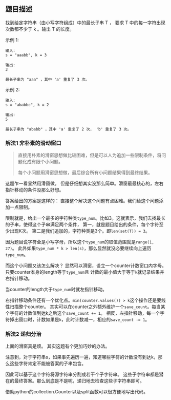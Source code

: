 ## 题目描述

找到给定字符串（由小写字符组成）中的最长子串 T ， 要求 T 中的每一字符出现次数都不少于 k 。输出 T 的长度。

示例 1:
```
输入:
s = "aaabb", k = 3

输出:
3

最长子串为 "aaa" ，其中 'a' 重复了 3 次。
```
示例 2:
```
输入:
s = "ababbc", k = 2

输出:
5

最长子串为 "ababb" ，其中 'a' 重复了 2 次， 'b' 重复了 3 次。
```

### 解法1 非朴素的滑动窗口
>直接用朴素的滑窗思想做比较困难，但是可以人为追加一些限制条件，将问题化成有限个小问题。
>
>每个小问题用滑窗思想做，最后综合所有小问题结果得到最终结果。

这题乍一看显然用滑窗做。
但是仔细想其实没那么简单。滑窗最最核心的，左右指针移动的条件没那么好想。

答案给出的方案是这样的：
直接整个解决这个问题有点困难。我们给这个问题添加一点限制。

限制就是，给出一个最多的字符种类`type_num`。比如3。这就表示，我们去找最长的子串，使得这个子串满足两个条件，
第一，就是题目给出的条件，每个字符至少出现K次。
第二是我们追加的，字符种类是3个。即`len(set(T)) = 3`。

因为题目说字符全是小写字母，所以这个`type_num`的取值范围就是`range(1, 27)`。
此外如果`type_num * k > len(s)`，那么显然就没必要继续向上遍历`type_num`。

而这个小问题又该怎么解决？
显然可以滑窗，设立一个counter计数窗口内字母。只要counter本身的length等于`type_num`且
计数的最小值大于等于`k`就记录结果并右指针移动。

当counter的length大于`type_num`时就左指针移动。

右指针移动条件还有一个优化点。`min(counter.values()) > k`这个操作还是要线性扫描整个counter。
其实可以在counter之外额外维护一个`save_count`。每当某个字符的计数值到达k之后这个`save_count += 1`。
相反，左指针移动，每一个字符掉出窗口时，计数如果是`k`，此时计数减一，相应的`save_count -= 1`。

### 解法2 递归分治
上面的滑窗真是烦。
其实这题有个更加巧妙的办法。

注意到，对于字符串s，如果事先遍历一遍，知道哪些字符的计数没有到达k，那么这些字符肯定不能被答案的子串包含。

因此可以基于这个字符将源字符串分割成若干个子字符串。
这些子字符串都是潜在的最终答案。那么到底是不是呢，递归地去检查这些子字符串即可。

借助python的collection.Counter以及split函数可以很方便地写出代码。